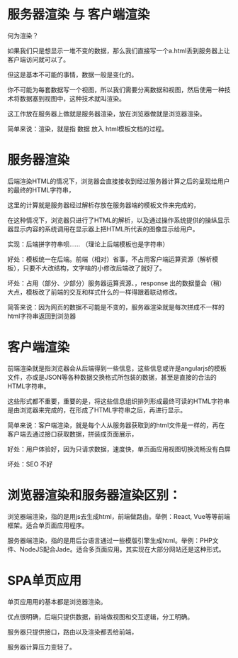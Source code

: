 


# 服务器渲染 与 客户端渲染

何为渲染？

如果我们只是想显示一堆不变的数据，那么我们直接写一个a.html丢到服务器上让客户端访问就可以了。

但这是基本不可能的事情，数据一般是变化的。

你不可能为每套数据写一个视图，所以我们需要分离数据和视图，然后使用一种技术将数据塞到视图中，这种技术就叫渲染。

这工作放在服务器上做就是服务器渲染，放在浏览器做就是浏览器渲染。

简单来说：渲染，就是指 数据 放入 html模板文档的过程。



# 服务器渲染

后端渲染HTML的情况下，浏览器会直接接收到经过服务器计算之后的呈现给用户的最终的HTML字符串，

这里的计算就是服务器经过解析存放在服务器端的模板文件来完成的，

在这种情况下，浏览器只进行了HTML的解析，以及通过操作系统提供的操纵显示器显示内容的系统调用在显示器上把HTML所代表的图像显示给用户。

实现：后端拼字符串呗…… （理论上后端模板也是字符串）

好处：模板统一在后端。前端（相对）省事，不占用客户端运算资源（解析模板），只要不大改结构，文字啥的小修改后端改了就好了。

坏处：占用（部分、少部分）服务器运算资源、，response 出的数据量会（稍）大点，模板改了前端的交互和样式什么的一样得跟着联动修改。

简答来说：因为网页的数据不可能是不变的，服务器渲染就是每次拼成不一样的html字符串返回到浏览器



# 客户端渲染

前端渲染就是指浏览器会从后端得到一些信息，这些信息或许是angularjs的模板文件，亦或是JSON等各种数据交换格式所包装的数据，甚至是直接的合法的HTML字符串。

这些形式都不重要，重要的是，将这些信息组织排列形成最终可读的HTML字符串是由浏览器来完成的，在形成了HTML字符串之后，再进行显示。

简单来说：客户端渲染，就是每个人从服务器获取到的html文件是一样的，再在客户端去通过接口获取数据，拼装成页面展示，

好处：用户体验好，因为只请求数据，速度快，单页面应用视图切换流畅没有白屏

坏处：SEO 不好



# 浏览器渲染和服务器渲染区别：

浏览器端渲染，指的是用js去生成html，前端做路由。举例：React, Vue等等前端框架。适合单页面应用程序。

服务器端渲染，指的是用后台语言通过一些模版引擎生成html。举例：PHP文件、NodeJS配合Jade。适合多页面应用。其实现在大部分网站还是这种形式。


# SPA单页应用 

单页应用用的基本都是浏览器渲染。

优点很明确，后端只提供数据，前端做视图和交互逻辑，分工明确。

服务器只提供接口，路由以及渲染都丢给前端，

服务器计算压力变轻了。